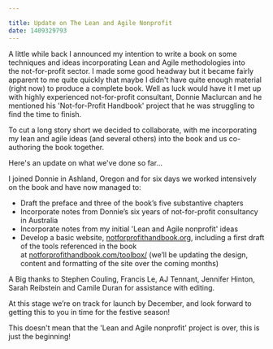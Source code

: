 ```yaml
---

title: Update on The Lean and Agile Nonprofit
date: 1409329793
---
```



A little while back I announced my intention to write a book on some techniques and ideas incorporating Lean and Agile methodologies into the&nbsp;not-for-profit&nbsp;sector. I made some good headway but it became fairly apparent to me quite quickly that maybe I didn&#39;t have quite enough material (right now) to produce a complete book. Well as luck would have it I met up with highly experienced not-for-profit consultant, Donnie Maclurcan and he mentioned his &#39;Not-for-Profit Handbook&#39; project that he was struggling to find the time to finish.

To cut a long story short we decided to collaborate, with me incorporating my lean and agile ideas (and several others) into the book and us co-authoring the book together.

Here&#39;s an update on what we&#39;ve done so far&hellip;

I joined Donnie in Ashland, Oregon and for six days we worked intensively on the book and have now managed to:<ul><li>Draft the preface and three of the book&rsquo;s five substantive chapters</li><li>Incorporate notes from Donnie&rsquo;s six years of not-for-profit consultancy in Australia</li><li>Incorporate notes from my initial &#39;Lean and Agile nonprofit&#39; ideas</li><li>Develop a basic website,&nbsp;<a href="https://notforprofithandbook.org">notforprofithandbook.org</a>, including a first draft of the tools referenced in the book at&nbsp;<a href="https://notforprofithandbook.com/toolbox/">notforprofithandbook.com/toolbox/</a> (we&rsquo;ll be updating the design, content and formatting of the site over the coming months)</li></ul>

A Big thanks to Stephen Couling, Francis Le, AJ Tennant, Jennifer Hinton, Sarah Reibstein and Camile Duran for assistance with editing.

At this stage we&rsquo;re on track for launch by December, and look forward to getting this to you in time for the festive season!

This doesn&#39;t mean that the &#39;Lean and Agile nonprofit&#39; project is over, this is just the beginning!

&nbsp;
